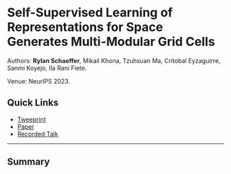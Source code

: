 # Self-Supervised Learning of Representations for Space Generates Multi-Modular Grid Cells

Authors: **Rylan Schaeffer**, Mikail Khona, Tzuhsuan Ma, Critobal Eyzaguirre, Sanmi Koyejo, Ila Rani Fiete.

Venue: NeurIPS 2023.

## Quick Links

- [Tweeprint](https://twitter.com/RylanSchaeffer/status/)
- [Paper](paper.pdf)
- [Recorded Talk]()

-----

## Summary